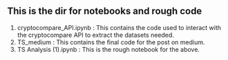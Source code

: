 ## This is the dir for notebooks and rough code 

1. cryptocompare_API.ipynb : This contains the code used to interact with the cryptocompare API to extract the datasets needed.
2. TS_medium : This contains the final code for the post on medium.
3. TS Analysis (1).ipynb : This is the rough notebook for the above. 
